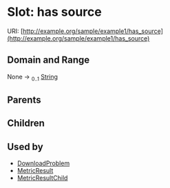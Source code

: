 
# Slot: has source



URI: [http://example.org/sample/example1/has_source](http://example.org/sample/example1/has_source)


## Domain and Range

None &#8594;  <sub>0..1</sub> [String](types/String.md)

## Parents


## Children


## Used by

 * [DownloadProblem](DownloadProblem.md)
 * [MetricResult](MetricResult.md)
 * [MetricResultChild](MetricResultChild.md)
